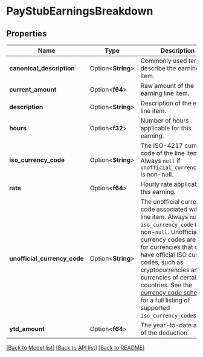 # PayStubEarningsBreakdown

## Properties

Name | Type | Description | Notes
------------ | ------------- | ------------- | -------------
**canonical_description** | Option<**String**> | Commonly used term to describe the earning line item. | 
**current_amount** | Option<**f64**> | Raw amount of the earning line item. | 
**description** | Option<**String**> | Description of the earning line item. | 
**hours** | Option<**f32**> | Number of hours applicable for this earning. | 
**iso_currency_code** | Option<**String**> | The ISO-4217 currency code of the line item. Always `null` if `unofficial_currency_code` is non-null. | 
**rate** | Option<**f64**> | Hourly rate applicable for this earning. | 
**unofficial_currency_code** | Option<**String**> | The unofficial currency code associated with the line item. Always `null` if `iso_currency_code` is non-`null`. Unofficial currency codes are used for currencies that do not have official ISO currency codes, such as cryptocurrencies and the currencies of certain countries.  See the [currency code schema](https://plaid.com/docs/api/accounts#currency-code-schema) for a full listing of supported `iso_currency_code`s. | 
**ytd_amount** | Option<**f64**> | The year-to-date amount of the deduction. | 

[[Back to Model list]](../README.md#documentation-for-models) [[Back to API list]](../README.md#documentation-for-api-endpoints) [[Back to README]](../README.md)


